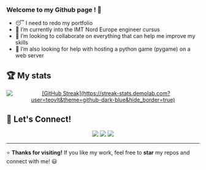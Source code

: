### Welcome to my Github page ! 👋

- 😴 I need to redo my portfolio 
- 🌱 I’m currently into the IMT Nord Europe engineer cursus
- 👯 I’m looking to collaborate on everything that can help me improve my skills
- 🤔 I’m also looking for help with hosting a python game (pygame) on a web server 

## 🏆 My stats

<p align="center">
 <a href="(https://streak-stats.demolab.com?user=teovlt&theme=github-dark-blue&hide_border=true)">
    <img src="https://streak-stats.demolab.com?user=teovlt&theme=github-dark-blue&hide_border=true" alt="[GitHub Streak](https://streak-stats.demolab.com?user=teovlt&theme=github-dark-blue&hide_border=true)" />
  </a>
</p>


## 💬 Let's Connect!
<p align="center">
  <a href="mailto:teo.villet2@gmail.com"><img src="https://img.shields.io/badge/Email-D14836?style=for-the-badge&logo=gmail&logoColor=white" /></a>
  <a href="https://www.linkedin.com/in/teo-villet/"><img src="https://img.shields.io/badge/LinkedIn-0077B5?style=for-the-badge&logo=linkedin&logoColor=white" /></a>
  <a href="https://github.com/teovlt"><img src="https://img.shields.io/badge/GitHub-181717?style=for-the-badge&logo=github&logoColor=white" /></a>
</p>

---

⭐️ **Thanks for visiting!** If you like my work, feel free to **star** my repos and connect with me! 😃
